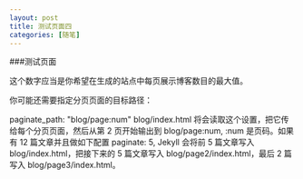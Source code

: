 ```yaml
---
layout: post
title: 测试页面四
categories: [随笔]
---
```


###测试页面

这个数字应当是你希望在生成的站点中每页展示博客数目的最大值。

你可能还需要指定分页页面的目标路径：

paginate_path: "blog/page:num"
blog/index.html 将会读取这个设置，把它传给每个分页页面，然后从第 2 页开始输出到 blog/page:num, :num 是页码。如果有 12 篇文章并且做如下配置 paginate: 5, Jekyll 会将前 5 篇文章写入 blog/index.html，把接下来的 5 篇文章写入 blog/page2/index.html，最后 2 篇写入 blog/page3/index.html。